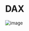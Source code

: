 # DAX

![image](https://user-images.githubusercontent.com/84174814/118242261-6c9c9b80-b49d-11eb-8049-29b2a1edcddd.png)
